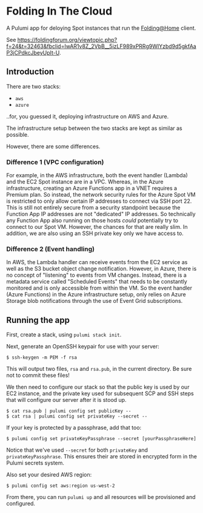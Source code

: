 # Folding In The Cloud

A Pulumi app for deloying Spot instances that run the [Folding@Home](https://foldingathome.org) client.

See https://foldingforum.org/viewtopic.php?f=24&t=32463&fbclid=IwAR1v8Z_2VbB__5izLF989xPRRg9WIYzbd9d5gkfAaP3jCPdkcJbeyUpIt-U.

## Introduction

There are two stacks:
* `aws`
* `azure`

..for, you guessed it, deploying infrastructure on AWS and Azure.

The infrastructure setup between the two stacks are kept as similar as possible.

However, there are some differences.

### Difference 1 (VPC configuration)

For example, in the AWS infrastructure, both the event handler (Lambda) and the EC2 Spot instance are in a VPC. Whereas, in the Azure infrastructure, creating an Azure Functions app in a VNET requires a Premium plan. So instead, the network security rules for the Azure Spot VM is restricted to only allow certain IP addresses to connect via SSH port 22. This is still not entirely secure from a security standpoint because the Function App IP addresses are not "dedicated" IP addresses. So technically any Function App also running on those hosts _could_ potentially try to connect to our Spot VM. However, the chances for that are really slim. In addition, we are also using an SSH private key only we have access to.

### Difference 2 (Event handling)

In AWS, the Lambda handler can receive events from the EC2 service as well as the S3 bucket object change notification. However, in Azure, there is no concept of "listening" to events from VM changes. Instead, there is a metadata service called "Scheduled Events" that needs to be constantly monitored and is only accessible from within the VM. So the event handler (Azure Functions) in the Azure infrastructure setup, only relies on Azure Storage blob notifications through the use of Event Grid subscriptions.

## Running the app

First, create a stack, using `pulumi stack init`.

Next, generate an OpenSSH keypair for use with your server:

```
$ ssh-keygen -m PEM -f rsa
```

This will output two files, `rsa` and `rsa.pub`, in the current directory. Be sure not to commit these files!

We then need to configure our stack so that the public key is used by our EC2 instance, and the private key used
for subsequent SCP and SSH steps that will configure our server after it is stood up.

```
$ cat rsa.pub | pulumi config set publicKey --
$ cat rsa | pulumi config set privateKey --secret --
```

If your key is protected by a passphrase, add that too:

```
$ pulumi config set privateKeyPassphrase --secret [yourPassphraseHere]
```

Notice that we've used `--secret` for both `privateKey` and `privateKeyPassphrase`. This ensures their are
stored in encrypted form in the Pulumi secrets system.

Also set your desired AWS region:

```
$ pulumi config set aws:region us-west-2
```

From there, you can run `pulumi up` and all resources will be provisioned and configured.
